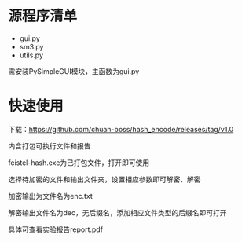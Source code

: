 # 源程序清单
- gui.py 
- sm3.py 
- utils.py

需安装PySimpleGUI模块，主函数为gui.py

# 快速使用

下载：https://github.com/chuan-boss/hash_encode/releases/tag/v1.0

内含打包可执行文件和报告

feistel-hash.exe为已打包文件，打开即可使用

选择待加密的文件和输出文件夹，设置相应参数即可解密、解密

加密输出为文件名为enc.txt

解密输出文件名为dec，无后缀名，添加相应文件类型的后缀名即可打开

具体可查看实验报告report.pdf